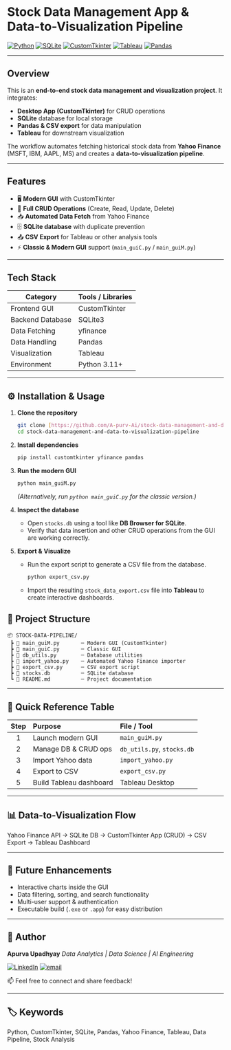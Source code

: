 # Stock Data Management App & Data-to-Visualization Pipeline

[![Python](https://img.shields.io/badge/Python-3.11+-blue?logo=python&logoColor=white)](https://www.python.org/)
[![SQLite](https://img.shields.io/badge/SQLite-3.x-lightgrey?logo=sqlite&logoColor=blue)](https://www.sqlite.org/index.html)
[![CustomTkinter](https://img.shields.io/badge/CustomTkinter-ModernGUI-orange)](https://github.com/TomSchimansky/CustomTkinter)
[![Tableau](https://img.shields.io/badge/Tableau-Dashboard-purple?logo=tableau&logoColor=white)](https://www.tableau.com/)
[![Pandas](https://img.shields.io/badge/Pandas-DataProcessing-lightblue?logo=pandas&logoColor=black)](https://pandas.pydata.org/)

---

## Overview
This is an **end-to-end stock data management and visualization project**. It integrates:
- **Desktop App (CustomTkinter)** for CRUD operations
- **SQLite** database for local storage
- **Pandas & CSV export** for data manipulation
- **Tableau** for downstream visualization

The workflow automates fetching historical stock data from **Yahoo Finance** (MSFT, IBM, AAPL, MS) and creates a **data-to-visualization pipeline**.

---

## Features
- 🖥️ **Modern GUI** with CustomTkinter
- 🔄 **Full CRUD Operations** (Create, Read, Update, Delete)
- 📥 **Automated Data Fetch** from Yahoo Finance
- 🗄️ **SQLite database** with duplicate prevention
- 📤 **CSV Export** for Tableau or other analysis tools
- ⚡ **Classic & Modern GUI** support (`main_guiC.py` / `main_guiM.py`)

---

## Tech Stack
| Category | Tools / Libraries |
|----------|------------------|
| Frontend GUI | CustomTkinter |
| Backend Database | SQLite3 |
| Data Fetching | yfinance |
| Data Handling | Pandas |
| Visualization | Tableau |
| Environment | Python 3.11+ |

---

## ⚙️ Installation & Usage

1.  **Clone the repository**
    ```bash
    git clone [https://github.com/A-purv-Ai/stock-data-management-and-data-to-visualization-pipeline.git](https://github.com/A-purv-Ai/stock-data-management-and-data-to-visualization-pipeline.git)
    cd stock-data-management-and-data-to-visualization-pipeline
    ```
2.  **Install dependencies**
    ```bash
    pip install customtkinter yfinance pandas
    ```
3.  **Run the modern GUI**
    ```bash
    python main_guiM.py
    ```
    *(Alternatively, run `python main_guiC.py` for the classic version.)*

4.  **Inspect the database**
    - Open `stocks.db` using a tool like **DB Browser for SQLite**.
    - Verify that data insertion and other CRUD operations from the GUI are working correctly.

5.  **Export & Visualize**
    - Run the export script to generate a CSV file from the database.
      ```bash
      python export_csv.py
      ```
    - Import the resulting `stock_data_export.csv` file into **Tableau** to create interactive dashboards.



## 📂 Project Structure
```
📦 STOCK-DATA-PIPELINE/
 ┣ 📜 main_guiM.py       ─ Modern GUI (CustomTkinter)
 ┣ 📜 main_guiC.py       ─ Classic GUI
 ┣ 📜 db_utils.py        ─ Database utilities
 ┣ 📜 import_yahoo.py    ─ Automated Yahoo Finance importer
 ┣ 📜 export_csv.py      ─ CSV export script
 ┣ 📜 stocks.db          ─ SQLite database
 ┗ 📜 README.md          ─ Project documentation
```
---

## 🔁 Quick Reference Table
| Step | Purpose                 | File / Tool                |
|:----:|:---------------------------|:---------------------------|
| 1    | Launch modern GUI       | `main_guiM.py`             |
| 2    | Manage DB & CRUD ops    | `db_utils.py`, `stocks.db` |
| 3    | Import Yahoo data       | `import_yahoo.py`          |
| 4    | Export to CSV           | `export_csv.py`            |
| 5    | Build Tableau dashboard | Tableau Desktop            |

<!--
Alignment markers guide:
:----: → center align
:----  → left align
----:  → right align
-->
---

## 📊 Data-to-Visualization Flow
Yahoo Finance API → SQLite DB → CustomTkinter App (CRUD) → CSV Export → Tableau Dashboard


---

## 🔮 Future Enhancements
- Interactive charts inside the GUI
- Data filtering, sorting, and search functionality
- Multi-user support & authentication
- Executable build (`.exe` or `.app`) for easy distribution

---

## 👤 Author
**Apurva Upadhyay**
*Data Analytics | Data Science | AI Engineering*

[![LinkedIn](https://img.shields.io/badge/LinkedIn-%230077B5.svg?logo=linkedin&logoColor=white)](https://linkedin.com/in/upadhyayapurva) [![email](https://img.shields.io/badge/Email-D14836?logo=gmail&logoColor=white)](mailto:apurvaupadhyayai@gmail.com)

📫 Feel free to connect and share feedback!

---

## 🏷️ Keywords
Python, CustomTkinter, SQLite, Pandas, Yahoo Finance, Tableau, Data Pipeline, Stock Analysis
